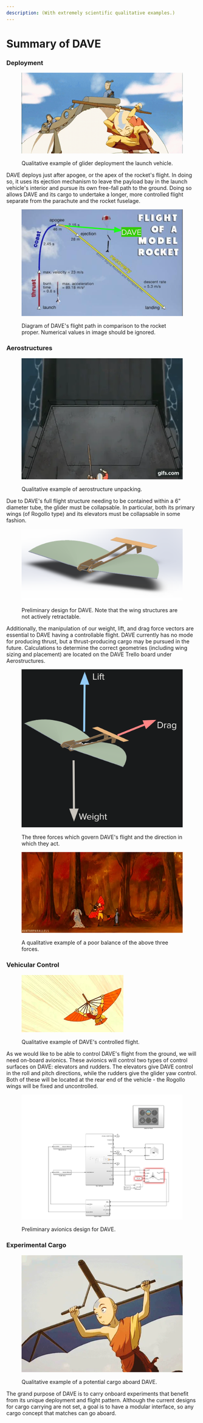 ```yaml
---
description: (With extremely scientific qualitative examples.)
---
```


# Summary of DAVE

### Deployment

<figure><img src="../../.gitbook/assets/dave ejection.gif" alt=""><figcaption><p>Qualitative example of glider deployment the launch vehicle.</p></figcaption></figure>

DAVE deploys just after apogee, or the apex of the rocket's flight. In doing so, it uses its ejection mechanism to leave the payload bay in the launch vehicle's interior and pursue its own free-fall path to the ground. Doing so allows DAVE and its cargo to undertake a longer, more controlled flight separate from the parachute and the rocket fuselage.

<figure><img src="../../.gitbook/assets/DAVEflightpath.webp" alt=""><figcaption><p>Diagram of DAVE's flight path in comparison to the rocket proper. Numerical values in image should be ignored.</p></figcaption></figure>

### Aerostructures

<figure><img src="../../.gitbook/assets/assets_-LLqYAHeatwHaWtM6wVi_-MU6e14aJldlS_az8lCi_-MU6uXkwEQJXdKNOCsqJ_dave aerostructures.webp" alt=""><figcaption><p>Qualitative example of aerostructure unpacking.</p></figcaption></figure>

Due to DAVE's full flight structure needing to be contained within a 6" diameter tube, the glider must be collapsable. In particular, both its primary wings (of Rogollo type) and its elevators must be collapsable in some fashion.

<figure><img src="../../.gitbook/assets/assets_-LLqYAHeatwHaWtM6wVi_-MU6e14aJldlS_az8lCi_-MU6w8uWzrh5_yfkpCK__davydave.webp" alt=""><figcaption><p>Preliminary design for DAVE. Note that the wing structures are not actively retractable.</p></figcaption></figure>

Additionally, the manipulation of our weight, lift, and drag force vectors are essential to DAVE having a controllable flight. DAVE currently has no mode for producing thrust, but a thrust-producing cargo may be pursued in the future. Calculations to determine the correct geometries (including wing sizing and placement) are located on the DAVE Trello board under Aerostructures.

<figure><img src="../../.gitbook/assets/assets_-LLqYAHeatwHaWtM6wVi_-MU6e14aJldlS_az8lCi_-MU6xfDihdm_S0Knui_l_image.webp" alt=""><figcaption><p>The three forces which govern DAVE's flight and the direction in which they act.</p></figcaption></figure>

<figure><img src="../../.gitbook/assets/assets_-LLqYAHeatwHaWtM6wVi_-MU6e14aJldlS_az8lCi_-MU71WpMwbsOfFwc-fEb_gliderfail.webp" alt=""><figcaption><p>A qualitative example of a poor balance of the above three forces.</p></figcaption></figure>

### Vehicular Control

<figure><img src="../../.gitbook/assets/assets_-LLqYAHeatwHaWtM6wVi_-MU6e14aJldlS_az8lCi_-MU7220CuLSOp4x3QIb0_davionics.webp" alt=""><figcaption><p>Qualitative example of DAVE's controlled flight.</p></figcaption></figure>

As we would like to be able to control DAVE's flight from the ground, we will need on-board avionics. These avionics will control two types of control surfaces on DAVE: elevators and rudders. The elevators give DAVE control in the roll and pitch directions, while the rudders give the glider yaw control. Both of these will be located at the rear end of the vehicle - the Rogollo wings will be fixed and uncontrolled.

<figure><img src="../../.gitbook/assets/assets_-LLqYAHeatwHaWtM6wVi_-MU6e14aJldlS_az8lCi_-MU73OCkx0t7QdHiNxNe_DAVE avionics prelim.webp" alt=""><figcaption><p>Preliminary avionics design for DAVE.</p></figcaption></figure>

### Experimental Cargo

<figure><img src="../../.gitbook/assets/assets_-LLqYAHeatwHaWtM6wVi_-MU6e14aJldlS_az8lCi_-MU73Zz7u7n1QnZ3qMiV_Dave cargo.webp" alt=""><figcaption><p>Qualitative example of a potential cargo aboard DAVE.</p></figcaption></figure>

The grand purpose of DAVE is to carry onboard experiments that benefit from its unique deployment and flight pattern. Although the current designs for cargo carrying are not set, a goal is to have a modular interface, so any cargo concept that matches can go aboard.
